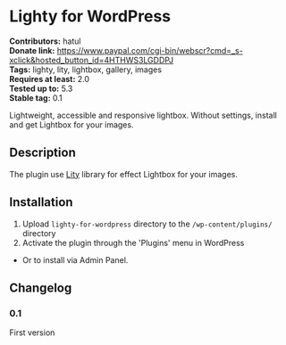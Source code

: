 # Lighty for WordPress
**Contributors:** hatul  
**Donate link:** https://www.paypal.com/cgi-bin/webscr?cmd=_s-xclick&hosted_button_id=4HTHWS3LGDDPJ  
**Tags:** lighty, lity, lightbox, gallery, images  
**Requires at least:** 2.0  
**Tested up to:** 5.3  
**Stable tag:** 0.1  

Lightweight, accessible and responsive lightbox.
Without settings, install and get Lightbox for your images.


## Description 

The plugin use [Lity](https://sorgalla.com/lity/) library for effect Lightbox for your images.


## Installation 

1. Upload `lighty-for-wordpress` directory to the `/wp-content/plugins/` directory
2. Activate the plugin through the 'Plugins' menu in WordPress

* Or to install via Admin Panel.


## Changelog 

### 0.1 
First version
